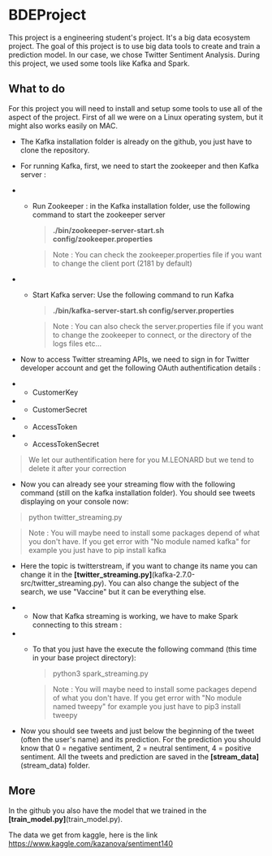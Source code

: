 # BDEProject

This project is a engineering student's project. It's a big data ecosystem project.
The goal of this project is to use big data tools to create and train a prediction model. In our case, we chose Twitter Sentiment Analysis.
During this project, we used some tools like Kafka and Spark.

## What to do

For this project you will need to install and setup some tools to use all of the aspect of the project.
First of all we were on a Linux operating system, but it might also works easily on MAC.

- The Kafka installation folder is already on the github, you just have to clone the repository.
- For running Kafka, first, we need to start the zookeeper and then Kafka server :
- -  Run Zookeeper : in the Kafka installation folder, use the following command to start the zookeeper server 

        > **./bin/zookeeper-server-start.sh config/zookeeper.properties**
        
        > Note : You can check the zookeeper.properties file if you want to change the client port (2181 by default)
        
- - Start Kafka server: Use the following command to run Kafka
        
     > **./bin/kafka-server-start.sh config/server.properties**
     
     > Note : You can also check the server.properties file if you want to change the zookeeper to connect, or the directory of the logs files etc...
     
    
- Now to access Twitter streaming APIs, we need to sign in for Twitter developer account and get the following OAuth authentification details : 
- - CustomerKey
- - CustomerSecret
- - AccessToken
- - AccessTokenSecret

> We let our authentification here for you M.LEONARD but we tend to delete it after your correction

- Now you can already see your streaming flow with the following command (still on the kafka installation folder). You should see tweets displaying on your console now: 

> python twitter_streaming.py

> Note : You will maybe need to install some packages depend of what you don't have. If you get error with "No module named kafka" for example you just have to pip install kafka

- Here the topic is twitterstream, if you want to change its name you can change it in the **[twitter_streaming.py]**(kafka-2.7.0-src/twitter_streaming.py). You can also change the subject of the search, we use "Vaccine" but it can be everything else.

- - Now that Kafka streaming is working, we have to make Spark connecting to this stream :
- - To that you just have the execute the following command (this time in your base project directory): 

     > python3 spark_streaming.py
     
     > Note : You will maybe need to install some packages depend of what you don't have. If you get error with "No module named tweepy" for example you just have to pip3 install tweepy
     
- Now you should see tweets and just below the beginning of the tweet (often the user's name) and its prediction. For the prediction you should know that 0 = negative sentiment, 2 = neutral sentiment, 4 = positive sentiment. All the tweets and prediction are saved in the **[stream_data]**(stream_data) folder.


## More 

In the github you also have the model that we trained in the **[train_model.py]**(train_model.py).

The data we get from kaggle, here is the link https://www.kaggle.com/kazanova/sentiment140
